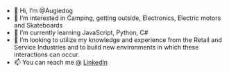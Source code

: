 - 👋 Hi, I’m @Augiedog
- 👀 I’m interested in Camping, getting outside, Electronics, Electric motors and Skateboards
- 🌱 I’m currently learning JavaScript, Python, C#
- 💞️ I’m looking to utilize my knowledge and experience from the Retail and Service Industries and to build new environments in
which these interactions can occur.
- 📫 You can reach me @ [LinkedIn](https://www.linkedin.com/in/auguste-bren-18b8b155/)

<!---
Augiedog/Augiedog is a ✨ special ✨ repository because its `README.md` (this file) appears on your GitHub profile.
You can click the Preview link to take a look at your changes.
--->
